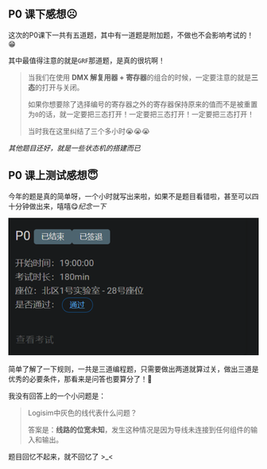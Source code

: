 ## P0 课下感想☹️

这次的P0课下一共有五道题，其中有一道题是附加题，不做也不会影响考试的！😁

其中最值得注意的就是`GRF`那道题，是真的很坑啊！

> 当我们在使用 **DMX 解复用器 + 寄存器**的组合的时候，一定要注意的就是**三态**的打开与关闭。
>
> 如果你想要除了选择编号的寄存器之外的寄存器保持原来的值而不是被重置为`0`的话，就一定要把三态打开！一定要把三态打开！一定要把三态打开！
>
> 当时我在这里纠结了三个多小时😭😭😭

*其他题目还好，就是一些状态机的搭建而已*

## P0 课上测试感想😇

今年的题是真的简单呀，一个小时就写出来啦，如果不是题目看错啦，甚至可以四十分钟做出来，嘻嘻😋*纪念一下*

![](image/1.png)

简单了解了一下规则，一共是三道编程题，只需要做出两道就算过关，做出三道是优秀的必要条件，那看来是问答也要算分了！🫢

我没有回答上的一个小问题是：

> Logisim中灰色的线代表什么问题？
>
> 答案是：**线路的位宽未知**，发生这种情况是因为导线未连接到任何组件的输入和输出。

题目回忆不起来，就不回忆了 >_<
